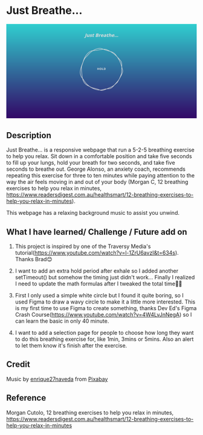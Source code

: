 # Just Breathe...

![Preview](material/Screenshot.png)

## Description

Just Breathe... is a responsive webpage that run a 5-2-5 breathing exercise to help you relax. Sit down in a comfortable position and take five seconds to fill up your lungs, hold your breath for two seconds, and take five seconds to breathe out. George Alonso, an anxiety coach, recommends repeating this exercise for three to ten minutes while paying attention to the way the air feels moving in and out of your body (Morgan C, 12 breathing exercises to help you relax in minutes, https://www.readersdigest.com.au/healthsmart/12-breathing-exercises-to-help-you-relax-in-minutes). 

This webpage has a relaxing background music to assist you unwind. 

## What I have learned/ Challenge / Future add on

1. This project is inspired by one of the Traversy Media's tutorial(https://www.youtube.com/watch?v=l-1ZrU6avzI&t=634s). Thanks Brad😊

2. I want to add an extra hold period after exhale so I added another setTimeout() but somehow the timing just didn't work... Finally I realized I need to update the math formulas after I tweaked the total time🤦‍♀️

3. First I only used a simple white circle but I found it quite boring, so I used Figma to draw a wavy circle to make it a little more interested. This is my first time to use Figma to create something, thanks Dev Ed's Figma Crash Course(https://www.youtube.com/watch?v=4W4LvJnNegA) so I can learn the basic in only 40 minute.

3. I want to add a selection page for people to choose how long they want to do this breathing exercise for, like 1min, 3mins or 5mins. Also an alert to let them know it's finish after the exercise.


## Credit

Music by <a href="/users/enrique27naveda-18269152/?tab=audio&amp;utm_source=link-attribution&amp;utm_medium=referral&amp;utm_campaign=audio&amp;utm_content=1502">enrique27naveda</a> from <a href="https://pixabay.com/music/?utm_source=link-attribution&amp;utm_medium=referral&amp;utm_campaign=music&amp;utm_content=1502">Pixabay</a>


## Reference

Morgan Cutolo, 12 breathing exercises to help you relax in minutes, https://www.readersdigest.com.au/healthsmart/12-breathing-exercises-to-help-you-relax-in-minutes